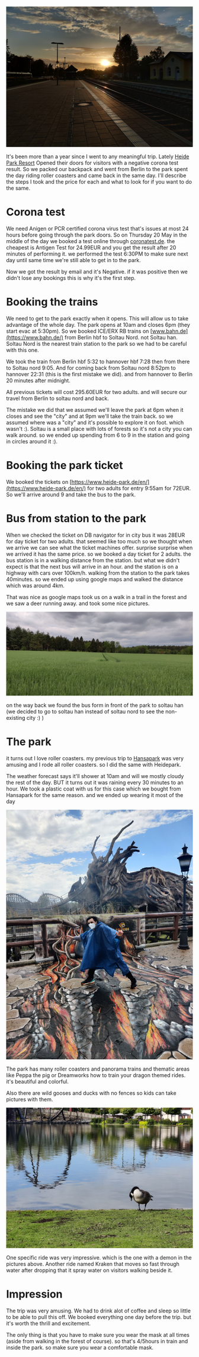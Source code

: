 ![](/public/IMG_20210521_203605.jpg)

It's been more than a year since I went to any meaningful trip. Lately [Heide Park Resort](https://www.heide-park.de/en/) Opened their doors for visitors with a negative corona test result. So we packed our backpack and went from Berlin to the park spent the day riding roller coasters and came back in the same day. I'll describe the steps I took and the price for each and what to look for if you want to do the same.

# Corona test

We need Anigen or PCR certified corona virus test that's issues at most 24 hours before going through the park doors. So on Thursday 20 May in the middle of the day we booked a test online through [coronatest.de](https://coronatest.de/pcr-registration/). the cheapest is Antigen Test for 24.99EUR and you get the result after 20 minutes of performing it. we performed the test 6:30PM to make sure next day until same time we're still able to get in to the park.

Now we got the result by email and it's Negative. if it was positive then we didn't lose any bookings this is why it's the first step.

# Booking the trains

We need to get to the park exactly when it opens. This will allow us to take advantage of the whole day. The park opens at 10am and closes 6pm (they start evac at 5:30pm). So we booked ICE/ERX RB trains on [www.bahn.de](https://www.bahn.de/) from Berlin hbf to Soltau Nord. not Soltau han. Soltau Nord is the nearest train station to the park so we had to be careful with this one.

We took the train from Berlin hbf 5:32 to hannover hbf 7:28 then from there to Soltau nord 9:05. And for coming back from Soltau nord 8:52pm to hannover 22:31 (this is the first mistake we did). and from hannover to Berlin 20 minutes after midnight.

All previous tickets will cost 295.60EUR for two adults. and will secure our travel from Berlin to soltau nord and back.

The mistake we did that we assumed we'll leave the park at 6pm when it closes and see the "city" and at 9pm we'll take the train back. so we assumed where was a "city" and it's possible to explore it on foot. which wasn't :). Soltau is a small place with lots of forests so it's not a city you can walk around. so we ended up spending from 6 to 9 in the station and going in circles around it :).

# Booking the park ticket

We booked the tickets on [https://www.heide-park.de/en/](https://www.heide-park.de/en/) for two adults for entry 9:55am for 72EUR. So we'll arrive around 9 and take the bus to the park.

# Bus from station to the park

When we checked the ticket on DB navigator for in city bus it was 28EUR for day ticket for two adults. that seemed like too much so we thought when we arrive we can see what the ticket machines offer. surprise surprise when we arrived it has the same price. so we booked a day ticket for 2 adults. the bus station is in a walking distance from the station. but what we didn't expect is that the next bus will arrive in an hour. and the station is on a highway with cars over 100km/h. walking from the station to the park takes 40minutes. so we ended up using google maps and walked the distance which was around 4km.

That was nice as google maps took us on a walk in a trail in the forest and we saw a deer running away. and took some nice pictures.

![IMG_20210521_094009.jpg](/images/IMG_20210521_094009.jpg)

on the way back we found the bus form in front of the park to soltau han (we decided to go to soltau han instead of soltau nord to see the non-existing city :) )

# The park

it turns out I love roller coasters. my previous trip to [Hansapark](https://www.hansapark.de/home?language=en) was very amusing and I rode all roller coasters. so I did the same with Heidepark.

The weather forecast says it'll shower at 10am and will we mostly cloudy the rest of the day. BUT it turns out it was raining every 30 minutes to an hour. We took a plastic coat with us for this case which we bought from Hansapark for the same reason. and we ended up wearing it most of the day

![IMG_20210521_114558.jpg](/images/IMG_20210521_114558.jpg)

The park has many roller coasters and panorama trains and thematic areas like Peppa the pig or Dreamworks how to train your dragon themed rides. it's beautiful and colorful.

Also there are wild gooses and ducks with no fences so kids can take pictures with them.

![IMG_20210521_171154.jpg](/images/IMG_20210521_171154.jpg)

One specific ride was very impressive. which is the one with a demon in the pictures above. Another ride named Kraken that moves so fast through water after dropping that it spray water on visitors walking beside it.

# Impression

The trip was very amusing. We had to drink alot of coffee and sleep so little to be able to pull this off. We booked everything one day before the trip. but it's worth the thrill and excitement.

The only thing is that you have to make sure you wear the mask at all times (aside from walking in the forest of course). so that's 4/5hours in train and inside the park. so make sure you wear a comfortable mask.

